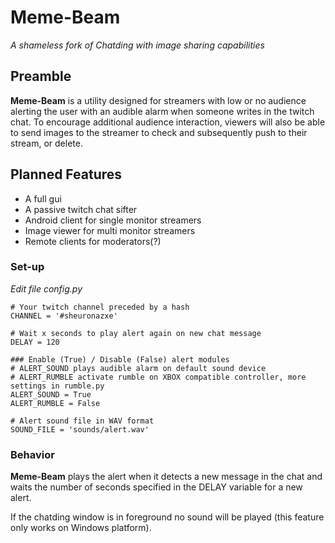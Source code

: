# Meme-Beam

_A shameless fork of Chatding with image sharing capabilities_

## Preamble

**Meme-Beam** is a utility designed for streamers with low or no audience alerting the user with an audible alarm when someone writes in the twitch chat. To encourage additional audience interaction, viewers will also be able to send images to the streamer to check and subsequently push to their stream, or delete.

## Planned Features
- A full gui
- A passive twitch chat sifter
- Android client for single monitor streamers
- Image viewer for multi monitor streamers
- Remote clients for moderators(?)

### Set-up

_Edit file config.py_

```
# Your twitch channel preceded by a hash
CHANNEL = '#sheuronazxe'

# Wait x seconds to play alert again on new chat message
DELAY = 120

### Enable (True) / Disable (False) alert modules
# ALERT_SOUND plays audible alarm on default sound device
# ALERT_RUMBLE activate rumble on XBOX compatible controller, more settings in rumble.py
ALERT_SOUND = True
ALERT_RUMBLE = False

# Alert sound file in WAV format
SOUND_FILE = 'sounds/alert.wav'
```

### Behavior

**Meme-Beam** plays the alert when it detects a new message in the chat and waits the number of seconds specified in the DELAY variable for a new alert.

If the chatding window is in foreground no sound will be played (this feature only works on Windows platform).
